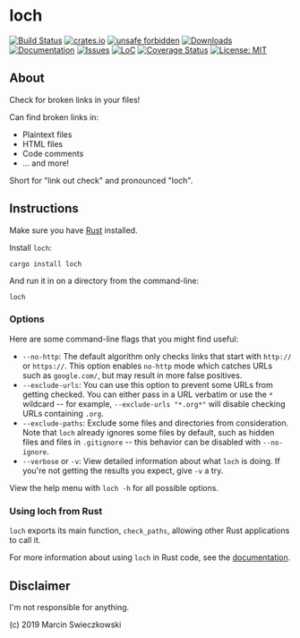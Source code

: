 # loch

[![Build Status](https://travis-ci.com/m-cat/loch.svg?branch=master)](https://travis-ci.com/m-cat/loch)
[![crates.io](https://img.shields.io/crates/v/loch.svg)](https://crates.io/crates/loch)
[![unsafe forbidden](https://img.shields.io/badge/unsafe-forbidden-success.svg)](https://github.com/rust-secure-code/safety-dance/)
[![Downloads](https://img.shields.io/crates/d/loch.svg)](https://crates.io/crates/loch)
[![Documentation](https://docs.rs/loch/badge.svg)](https://docs.rs/loch)
[![Issues](https://img.shields.io/github/issues-raw/m-cat/loch.svg)](https://github.com/m-cat/loch/issues)
[![LoC](https://tokei.rs/b1/github/m-cat/loch)](https://github.com/m-cat/loch)
[![Coverage Status](https://coveralls.io/repos/github/m-cat/loch/badge.svg?branch=master)](https://coveralls.io/github/m-cat/loch?branch=master)
[![License: MIT](https://img.shields.io/badge/License-MIT-yellow.svg)](https://opensource.org/licenses/MIT)

## About

Check for broken links in your files!

Can find broken links in:

+ Plaintext files
+ HTML files
+ Code comments
+ ... and more!

Short for "link out check" and pronounced "loch".

## Instructions

Make sure you have [Rust](https://www.rust-lang.org/en-US/install.html) installed.

Install `loch`:

```
cargo install loch
```

And run it in on a directory from the command-line:

```
loch
```

### Options

Here are some command-line flags that you might find useful:

+ `--no-http`: The default algorithm only checks links that start with `http://` or `https://`. This option enables `no-http` mode which catches URLs such as `google.com/`, but may result in more false positives.
+ `--exclude-urls`: You can use this option to prevent some URLs from getting checked. You can either pass in a URL verbatim or use the `*` wildcard -- for example, `--exclude-urls "*.org*"` will disable checking URLs containing `.org`.
+ `--exclude-paths`: Exclude some files and directories from consideration. Note that `loch` already ignores some files by default, such as hidden files and files in `.gitignore` -- this behavior can be disabled with `--no-ignore`.
+ `--verbose` or `-v`: View detailed information about what `loch` is doing. If you're not getting the results you expect, give `-v` a try.

View the help menu with `loch -h` for all possible options.

### Using loch from Rust

`loch` exports its main function, `check_paths`, allowing other Rust applications to call it.

For more information about using `loch` in Rust code, see the [documentation](https://docs.rs/loch).

## Disclaimer

I'm not responsible for anything.

(c) 2019 Marcin Swieczkowski
